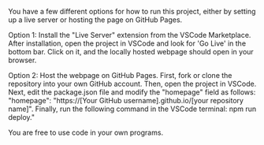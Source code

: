 You have a few different options for how to run this project, either by setting up a live server or hosting the page on GitHub Pages.

Option 1: Install the "Live Server" extension from the VSCode Marketplace. After installation, open the project in VSCode and look for 'Go Live' in the bottom bar. Click on it, and the locally hosted webpage should open in your browser.

Option 2: Host the webpage on GitHub Pages. First, fork or clone the repository into your own GitHub account. Then, open the project in VSCode. Next, edit the package.json file and modify the "homepage" field as follows: "homepage": "https://[Your GitHub username].github.io/[your repository name]". Finally, run the following command in the VSCode terminal: npm run deploy."

You are free to use code in your own programs. 

